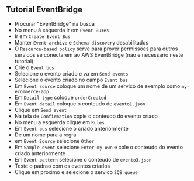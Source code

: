 ## **Tutorial EventBridge**

- Procurar "EventBridge" na busca
- No menu à esquerda ir em ```Event Buses```
- Ir em ```Create Event Bus```
- Manter ```Event archive``` e ```Schema discovery``` desabilitados
- O ```Resource-based policy``` serve para prover permissoes para outros servicos se conectarem ao AWS EventBridge (nao e necessario neste tutorial)
- Crie o ```Event bus```
- Selecione o evento criado e va em ```Send events```
- Selecione o evento criado no campo ```Event bus```
- Em ```Event source``` coloque um nome de um servico de exemplo como ```my-ecommerce-app```
- Em ```Detail type``` coloque ```orderCreated```
- Em ```Event detail``` coloque o conteudo de ```evento1.json```
- Clique em ```Send event```
- Na tela de ```Confirmation``` copie o conteudo do evento criado
- No menu a esquerda clique em ```Rules```
- Em ```Event bus``` selecione o criado anteriormente
- De um nome para a regra
- em ```Event Source``` selecione ```Other```
- Em ```Sample event``` selecione ```Enter my own``` e cole o conteudo do evento criado anteriormente
- Em ```Event pattern``` selecione o conteudo de ```evento3.json```
- Teste o padrao com os eventos criados 
- Clique em proximo e selecione o servico ```SQS queue```